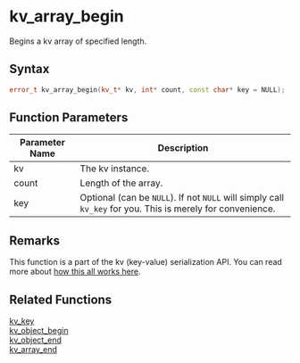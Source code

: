 
# kv_array_begin

Begins a kv array of specified length.

## Syntax

```cpp
error_t kv_array_begin(kv_t* kv, int* count, const char* key = NULL);
```

## Function Parameters

Parameter Name | Description
--- | ---
kv | The kv instance.
count | Length of the array.
key | Optional (can be `NULL`). If not `NULL` will simply call `kv_key` for you. This is merely for convenience.

## Remarks

This function is a part of the kv (key-value) serialization API. You can read more about [how this all works here](https://github.com/RandyGaul/cute_framework/tree/master/docs/graphics/serialization).

## Related Functions
  
[kv_key](https://github.com/RandyGaul/cute_framework/blob/master/docs/serialization/kv_key.md)  
[kv_object_begin](https://github.com/RandyGaul/cute_framework/blob/master/docs/serialization/kv_object_begin.md)  
[kv_object_end](https://github.com/RandyGaul/cute_framework/blob/master/docs/serialization/kv_object_end.md)  
[kv_array_end](https://github.com/RandyGaul/cute_framework/blob/master/docs/serialization/kv_array_end.md)  

